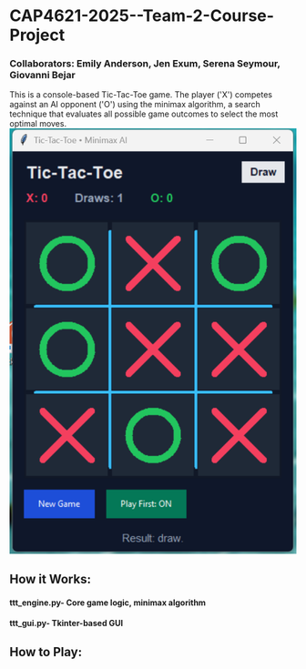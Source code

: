 # CAP4621-2025--Team-2-Course-Project

### Collaborators: Emily Anderson, Jen Exum, Serena Seymour, Giovanni Bejar

This is a console-based Tic-Tac-Toe game. The player ('X') competes against an AI opponent ('O') using the minimax algorithm, a search technique that evaluates all possible game outcomes to select the most optimal moves.
![](ttt_sample_draw.png)



## How it Works:

#### ttt_engine.py- Core game logic, minimax algorithm

#### ttt_gui.py- Tkinter-based GUI

## How to Play:
